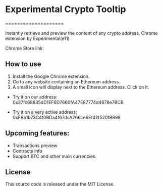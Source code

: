 # Experimental Crypto Tooltip
====================

Instantly retrieve and preview the content of any crypto address. Chrome extension by Experimental(e11)

Chrome Store link:

How to use
----------

1. Install the Google Chrome extension.
2. Go to any website containing an Ethereum address.
3. A small icon will display next to the Ethereum address. Click on it.


- Try it on our address: 0x37fc68835dD1EF6D7660fA47E87774d4678e7BCB

- Try it on a very active address: 0xFBb1b73C4f0BDa4f67dcA266ce6Ef42f520fBB98


Upcoming features:
----
- Transactions preview
- Contracts info
- Support BTC and other main currencies.


License
-------

This source code is released under the MIT License.
